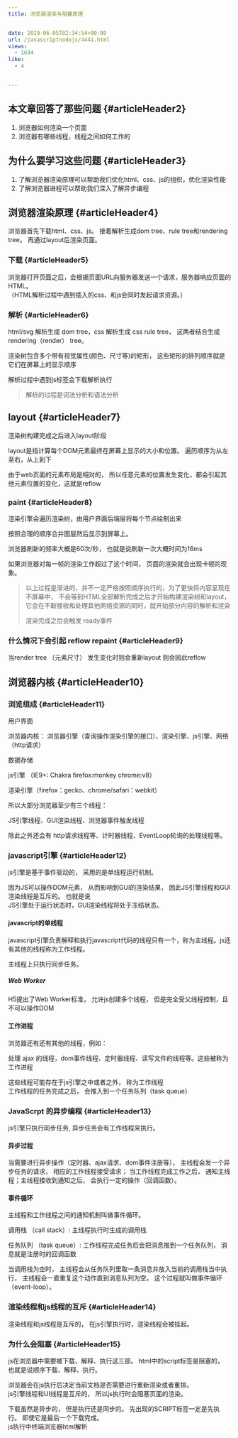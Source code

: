 ```yaml
---
title: 浏览器渲染与阻塞原理


date: 2019-06-05T02:34:54+00:00
url: /javascriptnodejs/4441.html
views:
  - 1694
like:
  - 4


---
```

## 本文章回答了那些问题 {#articleHeader2}

  1. 浏览器如何渲染一个页面
  2. 浏览器有哪些线程，线程之间如何工作的

## 为什么要学习这些问题 {#articleHeader3}

  1. 了解浏览器渲染原理可以帮助我们优化html、css、js的组织，优化渲染性能
  2. 了解浏览器进程可以帮助我们深入了解异步编程

## 浏览器渲染原理 {#articleHeader4}

浏览器首先下载html、css、js。 接着解析生成dom tree、rule tree和rendering tree。 再通过layout后渲染页面。

### 下载 {#articleHeader5}

浏览器打开页面之后，会根据页面URL向服务器发送一个请求，服务器响应页面的HTML。  
（HTML解析过程中遇到插入的css、和js会同时发起请求资源。）

### 解析 {#articleHeader6}

html/svg 解析生成 dom tree，css 解析生成 css rule tree， 这两者结合生成rendering（render） tree。

渲染树包含多个带有视觉属性(颜色、尺寸等)的矩形， 这些矩形的排列顺序就是它们在屏幕上的显示顺序

解析过程中遇到js标签会下载解析执行

> 解析的过程是词法分析和语法分析

## layout {#articleHeader7}

渲染树构建完成之后进入layout阶段

layout是指计算每个DOM元素最终在屏幕上显示的大小和位置。 遍历顺序为从左至右，从上到下

由于web页面的元素布局是相对的， 所以任意元素的位置发生变化，都会引起其他元素位置的变化，这就是reflow

### paint {#articleHeader8}

渲染引擎会遍历渲染树，由用户界面后端层将每个节点绘制出来

按照合理的顺序合并图层然后显示到屏幕上。

浏览器刷新的频率大概是60次/秒， 也就是说刷新一次大概时间为16ms

如果浏览器对每一帧的渲染工作超过了这个时间， 页面的渲染就会出现卡顿的现象。

> 以上过程是渐进的，并不一定严格按照顺序执行的，为了更快将内容呈现在不屏幕中， 不会等到HTML全部解析完成之后才开始构建渲染树和layout，它会在不断接收和处理其他网络资源的同时，就开始部分内容的解析和渲染
> 
> 渲染完成之后会触发 ready事件

### 什么情况下会引起 reflow repaint {#articleHeader9}

当render tree （元素尺寸） 发生变化时则会重新layout 则会因此reflow

## 浏览器内核 {#articleHeader10}

### 浏览组成 {#articleHeader11}

用户界面

浏览器内核： 浏览器引擎（查询操作渲染引擎的接口）、渲染引擎、js引擎、网络（http请求）

数据存储

js引擎 （IE9+: Chakra firefox:monkey chrome:v8）

渲染引擎（firefox：gecko、chrome/safari：webkit）

所以大部分浏览器至少有三个线程：

JS引擎线程、GUI渲染线程、浏览器事件触发线程

除此之外还会有 http请求线程等、计时器线程、EventLoop轮询的处理线程等。

### javascript引擎 {#articleHeader12}

js引擎是基于事件驱动的， 采用的是单线程运行机制。

因为JS可以操作DOM元素， 从而影响到GUI的渲染结果， 因此JS引擎线程和GUI渲染线程是互斥的。 也就是说  
JS引擎处于运行状态时，GUI渲染线程将处于冻结状态。

#### javascript的单线程

javascript引擎负责解释和执行javascript代码的线程只有一个，称为主线程。js还有其他的线程称为工作线程。

主线程上只执行同步任务。

##### Web Worker

H5提出了Web Worker标准， 允许js创建多个线程， 但是完全受父线程控制，且不可以操作DOM

#### 工作进程

浏览器还有还有其他的线程，例如：

处理 ajax 的线程，dom事件线程、定时器线程、读写文件的线程等。这些被称为工作进程

这些线程可能存在于js引擎之中或者之外， 称为工作线程  
工作线程的任务完成之后， 会推入到一个任务队列（task queue）

### JavaScrpt 的异步编程 {#articleHeader13}

js引擎只执行同步任务, 异步任务会有工作线程来执行。

#### 异步过程

当需要进行异步操作（定时器、ajax请求、dom事件注册等）， 主线程会发一个异步任务的请求， 相应的工作线程接受请求； 当工作线程完成工作之后， 通知主线程；主线程接收到通知之后， 会执行一定的操作（回调函数）。

#### 事件循环

主线程和工作线程之间的通知机制叫做事件循环。

调用栈 （call stack）: 主线程执行时生成的调用栈

任务队列 （task queue）: 工作线程完成任务后会把消息推到一个任务队列， 消息就是注册时的回调函数

当调用栈为空时， 主线程会从任务队列里取一条消息并放入当前的调用栈当中执行， 主线程会一直重复这个动作直到消息队列为空。 这个过程就叫做事件循环 （event-loop）。

### 渲染线程和js线程的互斥 {#articleHeader14}

渲染线程和js线程是互斥的， 在js引擎执行时，渲染线程会被挂起。

### 为什么会阻塞 {#articleHeader15}

js在浏览器中需要被下载、解释、执行这三部。 html中的script标签是阻塞的， 也就是说顺序下载、解释、执行。

浏览器会在js执行后决定当前文档是否需要进行重新渲染或者重排。  
js引擎线程和UI线程是互斥的， 所以js执行时会阻塞页面的渲染。

下载虽然是异步的， 但是执行还是同步的。 先出现的SCRIPT标签一定是先执行。 即使它是最后一个下载完成。  
js执行中终端浏览器html解析